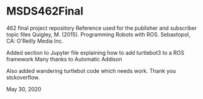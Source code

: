# MSDS462Final
462 final project repository
Reference used for the publisher and subscriber topic files
Quigley, M. (2015). Programming Robots with ROS. Sebastopol, CA: O'Reilly Media Inc.


Added section to Jupyter file explaining how to add turtlebot3 to a ROS framework
Many thanks to Automatic Addison

Also added wandering turtlebot code which needs work. Thank you stckoverflow.

May 30, 2020

